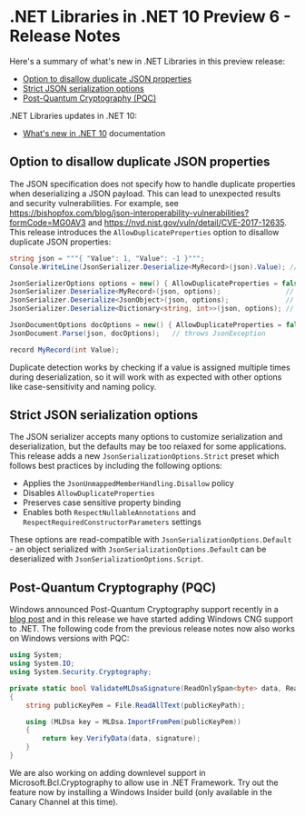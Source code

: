 # .NET Libraries in .NET 10 Preview 6 - Release Notes

Here's a summary of what's new in .NET Libraries in this preview release:

- [Option to disallow duplicate JSON properties](#option-to-disallow-duplicate-json-properties)
- [Strict JSON serialization options](#strict-json-serialization-options)
- [Post-Quantum Cryptography (PQC)](#post-quantum-cryptography-pqc)

.NET Libraries updates in .NET 10:

- [What's new in .NET 10](https://learn.microsoft.com/dotnet/core/whats-new/dotnet-10/overview) documentation

## Option to disallow duplicate JSON properties

The JSON specification does not specify how to handle duplicate properties when deserializing a JSON payload. This can lead to unexpected results and security vulnerabilities. For example, see https://bishopfox.com/blog/json-interoperability-vulnerabilities?formCode=MG0AV3 and https://nvd.nist.gov/vuln/detail/CVE-2017-12635. This release introduces the `AllowDuplicateProperties` option to disallow duplicate JSON properties:

```csharp
string json = """{ "Value": 1, "Value": -1 }""";
Console.WriteLine(JsonSerializer.Deserialize<MyRecord>(json).Value); // -1

JsonSerializerOptions options = new() { AllowDuplicateProperties = false };
JsonSerializer.Deserialize<MyRecord>(json, options);                // throws JsonException
JsonSerializer.Deserialize<JsonObject>(json, options);              // throws JsonException
JsonSerializer.Deserialize<Dictionary<string, int>>(json, options); // throws JsonException

JsonDocumentOptions docOptions = new() { AllowDuplicateProperties = false };
JsonDocument.Parse(json, docOptions);   // throws JsonException

record MyRecord(int Value);
```

Duplicate detection works by checking if a value is assigned multiple times during deserialization, so it will work with as expected with other options like case-sensitivity and naming policy.

## Strict JSON serialization options

The JSON serializer accepts many options to customize serialization and deserialization, but the defaults may be too relaxed for some applications. This release adds a new `JsonSerializationOptions.Strict` preset which follows best practices by including the following options:

- Applies the `JsonUnmappedMemberHandling.Disallow` policy
- Disables `AllowDuplicateProperties`
- Preserves case sensitive property binding
- Enables both `RespectNullableAnnotations` and `RespectRequiredConstructorParameters` settings

These options are read-compatible with `JsonSerializationOptions.Default` - an object serialized with `JsonSerializationOptions.Default` can be deserialized with `JsonSerializationOptions.Script`.

## Post-Quantum Cryptography (PQC)

Windows announced Post-Quantum Cryptography support recently in a [blog post](https://techcommunity.microsoft.com/blog/microsoft-security-blog/post-quantum-cryptography-comes-to-windows-insiders-and-linux/4413803) and in this release we have started adding Windows CNG support to .NET. The following code from the previous release notes now also works on Windows versions with PQC:

```csharp
using System;
using System.IO;
using System.Security.Cryptography;

private static bool ValidateMLDsaSignature(ReadOnlySpan<byte> data, ReadOnlySpan<byte> signature, string publicKeyPath)
{
    string publicKeyPem = File.ReadAllText(publicKeyPath);

    using (MLDsa key = MLDsa.ImportFromPem(publicKeyPem))
    {
        return key.VerifyData(data, signature);
    }
}
```

We are also working on adding downlevel support in Microsoft.Bcl.Cryptography to allow use in .NET Framework. Try out the feature now by installing a Windows Insider build (only available in the Canary Channel at this time).
